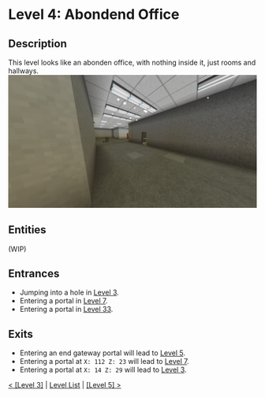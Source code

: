 # Level 4: Abondend Office

## Description
This level looks like an abonden office, with nothing inside it, just rooms and hallways.
<img src="./img/Level_4.png" />

## Entities
(WIP)

## Entrances
* Jumping into a hole in <a href="./Level_3.md">Level 3</a>.
* Entering a portal in <a href="./Level_7.md">Level 7</a>.
* Entering a portal in <a href="./Level_3.md">Level 33</a>.

## Exits
* Entering an end gateway portal will lead to <a href="./Level_5.md">Level 5</a>.
* Entering a portal at `X: 112 Z: 23` will lead to <a href="./Level_7.md">Level 7</a>.
* Entering a portal at `X: 14 Z: 29` will lead to <a href="./Level_3.md">Level 3</a>.


<a href="./Level_3.md">< [Level 3]</a> | <a href="./Levels.md">Level List</a> | <a href="./Level_5.md">[Level 5] ></a>